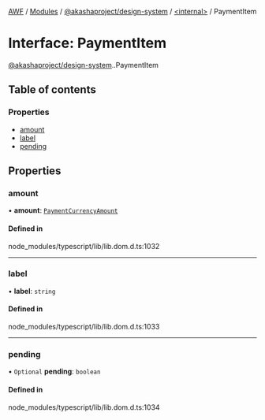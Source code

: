 [AWF](../README.md) / [Modules](../modules.md) / [@akashaproject/design-system](../modules/akashaproject_design_system.md) / [<internal\>](../modules/akashaproject_design_system._internal_.md) / PaymentItem

# Interface: PaymentItem

[@akashaproject/design-system](../modules/akashaproject_design_system.md).[<internal>](../modules/akashaproject_design_system._internal_.md).PaymentItem

## Table of contents

### Properties

- [amount](akashaproject_design_system._internal_.PaymentItem.md#amount)
- [label](akashaproject_design_system._internal_.PaymentItem.md#label)
- [pending](akashaproject_design_system._internal_.PaymentItem.md#pending)

## Properties

### amount

• **amount**: [`PaymentCurrencyAmount`](akashaproject_design_system._internal_.PaymentCurrencyAmount.md)

#### Defined in

node_modules/typescript/lib/lib.dom.d.ts:1032

___

### label

• **label**: `string`

#### Defined in

node_modules/typescript/lib/lib.dom.d.ts:1033

___

### pending

• `Optional` **pending**: `boolean`

#### Defined in

node_modules/typescript/lib/lib.dom.d.ts:1034
